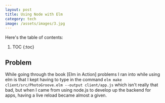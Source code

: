 ```yaml
---
layout: post
title: Using Node with Elm
category: tech
image: /assets/images/3.jpg
---
```




Here's the table of contents:

1. TOC
{:toc}


## Problem

While going through the book [Elm in Action] problems I ran into while using elm is that I kept having to type in the command `elm make client/src/PhotoGroove.elm --output client/app.js` which isn't really that bad, but when I came from using node.js to develop up the backend for apps, having a live reload became almost a given. 

